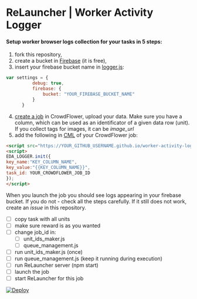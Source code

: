 # ReLauncher | Worker Activity Logger

#### Setup worker browser logs collection for your tasks in 5 steps:

1. fork this repository,
2. create a bucket in [Firebase](https://www.firebase.com/) (it is free),
3. insert your firebase bucket name in [logger.js](https://github.com/ReLauncher/worker-activity-logger/blob/gh-pages/logger.js#L17):

  ```javascript
  var settings = {
            debug: true,
            firebase: {
                bucket: "YOUR_FIREBASE_BUCKET_NAME"
            }
        }
  ```
4. [create a job](https://success.crowdflower.com/hc/en-us/articles/204056975-Getting-Started-on-CrowdFlower-An-Overview-to-Building-a-Job) in CrowdFlower, upload your data. Make sure you have a column, which can be used as an identificator of a given data row (unit). If you collect tags for images, it can be *image_url*
5. add the following in [CML](https://success.crowdflower.com/hc/en-us/articles/202817989-CML-CrowdFlower-Markup-Language-Overview) of your CrowdFlower job: 

  ```html
  <script src="https://YOUR_GITHUB_USERNAME.github.io/worker-activity-logger/logger.js"></script>
  <script>
  EDA_LOGGER.init({
  key_name:"KEY_COLUMN_NAME",
  key_value:"{{KEY_COLUMN_NAME}}",
  task_id: YOUR_CROWDFLOWER_JOB_ID
  });
  </script>
  ```

When you launch the job you should see logs appearing in your firebase bucket. If you do not - check all the steps carefully. If it still does not work, create an *issue* in this repository.

- [ ] copy task with all units
- [ ] make sure reward is as you wanted
- [ ] change job_id in:
    - [ ] unit_ids_maker.js
    - [ ] queue_management.js
- [ ] run unit_ids_maker.js (once)
- [ ] run queue_management.js (keep it running during execution)
- [ ] run ReLauncher server (npm start)
- [ ] launch the job
- [ ] start ReLauncher for this job

[![Deploy](https://www.herokucdn.com/deploy/button.png)](https://heroku.com/deploy)
